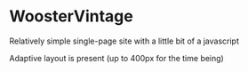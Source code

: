 # WoosterVintage

Relatively simple single-page site with a little bit of a javascript

Adaptive layout is present (up to 400px for the time being)
